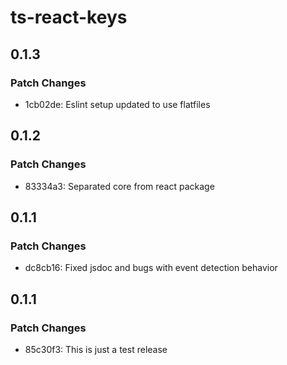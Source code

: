 # ts-react-keys

## 0.1.3

### Patch Changes

- 1cb02de: Eslint setup updated to use flatfiles

## 0.1.2

### Patch Changes

- 83334a3: Separated core from react package

## 0.1.1

### Patch Changes

- dc8cb16: Fixed jsdoc and bugs with event detection behavior

## 0.1.1

### Patch Changes

- 85c30f3: This is just a test release

